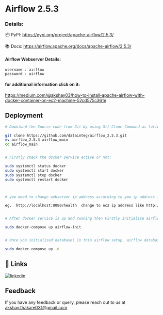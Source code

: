 
# Airflow 2.5.3

### Details:

📦 PyPI: https://pypi.org/project/apache-airflow/2.5.3/

📚 Docs: https://airflow.apache.org/docs/apache-airflow/2.5.3/


#### Airflow Webserver Details:
```
username : airflow
password : airflow

```
#### for additional information click on it:

https://medium.com/@akshay03/how-to-install-apache-airflow-with-docker-container-on-ec2-machine-52cd575c361e


## Deployment
```bash
# Download the Source code from Git by using Git Clone Command as follows:

git clone https://github.com/datainteg/airflow_2.5.3.git
mv airflow_2.5.3 airflow_main
cd airflow_main


# Firstly check the docker service active or not:

sudo systemctl status docker
sudo systemctl start docker
sudo systemctl stop docker
sudo systemctl restart docker



# you need to change webserver ip address according to you ip address in Docker-Compose.yml file :

eg.  http://localhost:8080/health  change to ec2 ip address like http://65.03.22.210:8080


# After docker service is up and running then Firstly initialize airflow database by using following Command:

sudo docker-compose up airflow-init


# Once you initialized database( In this airflow setup, airflow database is postgres ) after run the following Command for start the airflow 

sudo docker-compose up -d

```

## 🔗 Links

[![linkedin](https://img.shields.io/badge/linkedin-0A66C2?style=for-the-badge&logo=linkedin&logoColor=white)](https://www.linkedin.com/in/akshaythakare3/)



## Feedback

If you have any feedback or query, please reach out to us at akshay.thakare031@gmail.com

